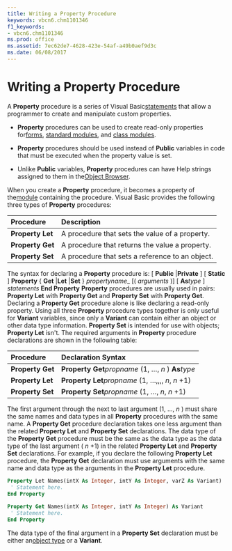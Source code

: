```yaml
---
title: Writing a Property Procedure
keywords: vbcn6.chm1101346
f1_keywords:
- vbcn6.chm1101346
ms.prod: office
ms.assetid: 7ec62de7-4628-423e-54af-a49b0aef9d3c
ms.date: 06/08/2017
---
```



# Writing a Property Procedure

A  **Property** procedure is a series of Visual Basic[statements](vbe-glossary.md) that allow a programmer to create and manipulate custom properties.



-  **Property** procedures can be used to create read-only properties for[forms](vbe-glossary.md), [standard modules](vbe-glossary.md), and [class modules](vbe-glossary.md).
    
-  **Property** procedures should be used instead of **Public** variables in code that must be executed when the property value is set.
    
- Unlike  **Public** variables, **Property** procedures can have Help strings assigned to them in the[Object Browser](vbe-glossary.md).
    

When you create a  **Property** procedure, it becomes a property of the[module](vbe-glossary.md) containing the procedure. Visual Basic provides the following three types of **Property** procedures:


|**Procedure**|**Description**|
|:-----|:-----|
|**Property Let**|A procedure that sets the value of a property.|
|**Property Get**|A procedure that returns the value a property.|
|**Property Set**|A procedure that sets a reference to an object.|

The syntax for declaring a  **Property** procedure is:
[ **Public** |**Private** ] [ **Static** ] **Property** { **Get** |**Let** |**Set** } _propertyname__ [( _arguments_ )] [ **As**_type_ ]
 _statements_
 **End Property**
 **Property** procedures are usually used in pairs: **Property Let** with **Property Get** and **Property Set** with **Property Get**. Declaring a **Property Get** procedure alone is like declaring a read-only property. Using all three **Property** procedure types together is only useful for **Variant** variables, since only a **Variant** can contain either an object or other data type information. **Property Set** is intended for use with objects; **Property Let** isn't.
The required arguments in  **Property** procedure declarations are shown in the following table:


|**Procedure**|**Declaration Syntax**|
|:-----|:-----|
|**Property Get**|**Property Get**_propname_ (1, …, _n_ ) **As**_type_|
|**Property Let**|**Property Let**_propname_ (1, …,,,, _n_, _n_ +1)|
|**Property Set**|**Property Set**_propname_ (1, …, _n_, _n_ +1)|

The first argument through the next to last argument (1, …,  _n_ ) must share the same names and data types in all **Property** procedures with the same name.
A  **Property Get** procedure declaration takes one less argument than the related **Property Let** and **Property Set** declarations. The data type of the **Property Get** procedure must be the same as the data type as the data type of the last argument ( _n_ +1) in the related **Property Let** and **Property Set** declarations. For example, if you declare the following **Property Let** procedure, the **Property Get** declaration must use arguments with the same name and data type as the arguments in the **Property Let** procedure.



```vb
Property Let Names(intX As Integer, intY As Integer, varZ As Variant) 
 ' Statement here. 
End Property 
 
Property Get Names(intX As Integer, intY As Integer) As Variant 
 ' Statement here. 
End Property 

```

The data type of the final argument in a  **Property Set** declaration must be either an[object type](vbe-glossary.md) or a **Variant**.

